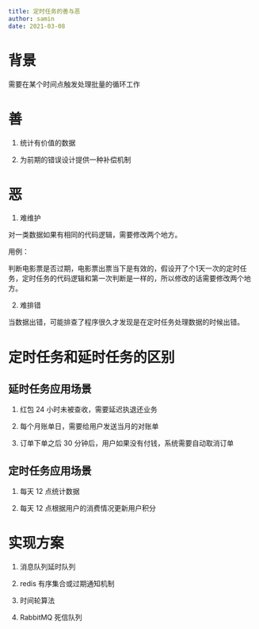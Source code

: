 ```yaml
title: 定时任务的善与恶
author: samin
date: 2021-03-08
```

# 背景

需要在某个时间点触发处理批量的循环工作

# 善

1. 统计有价值的数据

2. 为前期的错误设计提供一种补偿机制

# 恶

1. 难维护

对一类数据如果有相同的代码逻辑，需要修改两个地方。

用例：

判断电影票是否过期，电影票出票当下是有效的，假设开了个1天一次的定时任务，定时任务的代码逻辑和第一次判断是一样的，所以修改的话需要修改两个地方。
   
2. 难排错

当数据出错，可能排查了程序很久才发现是在定时任务处理数据的时候出错。

# 定时任务和延时任务的区别

## 延时任务应用场景 

1. 红包 24 小时未被查收，需要延迟执退还业务

2. 每个月账单日，需要给用户发送当月的对账单

3. 订单下单之后 30 分钟后，用户如果没有付钱，系统需要自动取消订单

## 定时任务应用场景

1. 每天 12 点统计数据

2. 每天 12 点根据用户的消费情况更新用户积分

# 实现方案

1. 消息队列延时队列

2. redis 有序集合或过期通知机制

3. 时间轮算法

4. RabbitMQ  死信队列 